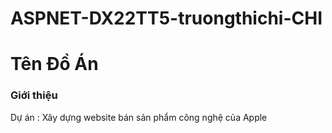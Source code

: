 # ASPNET-DX22TT5-truongthichi-CHI
#  Tên Đồ Án  
### Giới thiệu  
Dự án : Xây dựng website bán sản phẩm công nghệ của Apple

